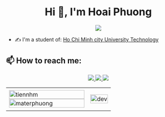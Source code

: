 <h1 align="center">Hi 👋, I'm Hoai Phuong</h1>
<p align="center"><img src="https://img.icons8.com/color/48/000000/vietnam-circular.png"/></p>


- ✍ I'm a student of: [Ho Chi Minh city University Technology ](https://www.hutech.edu.vn/)

## 📫 How to reach me:

<p align="center">
  <a href="https://www.facebook.com/materphuong/" alt="Facebook">
    <img src="https://img.icons8.com/fluent/48/000000/facebook-new.png" target="_blank" />
  </a> 
<a href="https://github.com/materphuong" alt="Github">
    <img src="https://img.icons8.com/fluent/48/000000/github.png"/>
  </a> 
 
 
  <a href="mailto:materphuong@gmail.com" alt="Email">
    <img src="https://img.icons8.com/fluent/48/000000/mailing.png"/>
  </a>
</p>

<table style="width:100%;">
  <tr>
    <td>
      <img src="https://github-readme-stats.vercel.app/api/top-langs/?username=materphuong&bg_color=FFFFFF00&text_color=179fa3&layout=compact&hide=CSS&langs_count=10&custom_title=Top%20ngôn%20ngữ%20được%20dùng" alt="tiennhm" width="100%"/>
      <img src="https://github-readme-stats.vercel.app/api?username=materphuong&bg_color=FFFFFF00&text_color=179fa3&show_icons=true&count_private=true&include_all_commits=true&custom_title=Hoạt%20động%20trên%20Github" alt="materphuong" width="100%"/>
    </td>
    <td>
      <p align="center"> 
        <img src="https://anhdephd.vn/wp-content/uploads/2022/04/anh-dong-anime-3.gif" alt="dev" width="100%"/>
      </p>
    </td>
  </tr>
</table>
